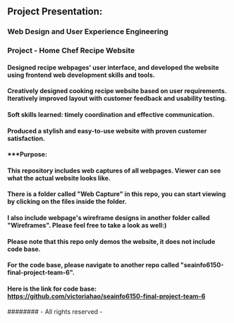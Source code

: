 ## Project Presentation: 
### Web Design and User Experience Engineering

### Project - Home Chef Recipe Website

#### Designed recipe webpages' user interface, and developed the website using frontend web development skills and tools.
#### Creatively designed cooking recipe website based on user requirements. Iteratively improved layout with customer feedback and usability testing.

#### Soft skills learned: timely coordination and effective communication.

#### Produced a stylish and easy-to-use website with proven customer satisfaction.

#### ***Purpose:
#### This repository includes web captures of all webpages. Viewer can see what the actual website looks like.
#### There is a folder called "Web Capture" in this repo, you can start viewing by clicking on the files inside the folder. 
#### I also include webpage's wireframe designs in another folder called "Wireframes". Please feel free to take a look as well:)

#### Please note that this repo only demos the website, it does not include code base.

#### For the code base, please navigate to another repo called "seainfo6150-final-project-team-6". 
#### Here is the link for code base: https://github.com/victoriahao/seainfo6150-final-project-team-6





######## - All rights reserved -
